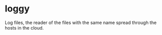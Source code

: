 # loggy
Log files, the reader of the files with the same name spread through the hosts in the cloud. 
